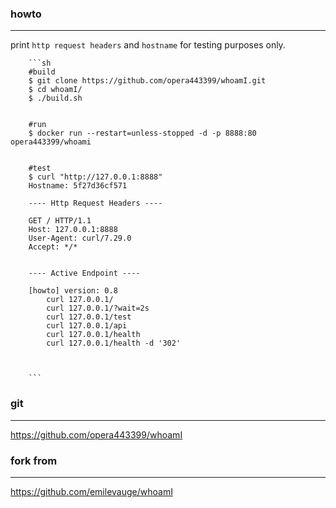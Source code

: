 ### howto
---------
print `http request headers` and `hostname` for testing purposes only.

        ```sh
        #build
        $ git clone https://github.com/opera443399/whoamI.git
        $ cd whoamI/
        $ ./build.sh


        #run
        $ docker run --restart=unless-stopped -d -p 8888:80 opera443399/whoami


        #test
        $ curl "http://127.0.0.1:8888"
        Hostname: 5f27d36cf571

        ---- Http Request Headers ----

        GET / HTTP/1.1
        Host: 127.0.0.1:8888
        User-Agent: curl/7.29.0
        Accept: */*


        ---- Active Endpoint ----

        [howto] version: 0.8 
            curl 127.0.0.1/ 
            curl 127.0.0.1/?wait=2s 
            curl 127.0.0.1/test 
            curl 127.0.0.1/api 
            curl 127.0.0.1/health 
            curl 127.0.0.1/health -d '302'
         


        ```



### git
-------
https://github.com/opera443399/whoamI


### fork from
-------------
https://github.com/emilevauge/whoamI